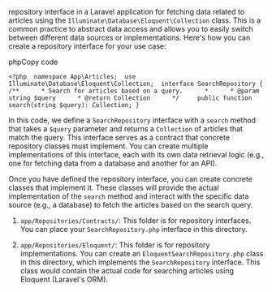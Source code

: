 repository interface in a Laravel application for fetching data related to articles using the `Illuminate\Database\Eloquent\Collection` class. This is a common practice to abstract data access and allows you to easily switch between different data sources or implementations. Here's how you can create a repository interface for your use case:

phpCopy code

`<?php  namespace App\Articles;  use Illuminate\Database\Eloquent\Collection;  interface SearchRepository {     /**      * Search for articles based on a query.      *      * @param string $query      * @return Collection      */     public function search(string $query): Collection; }`

In this code, we define a `SearchRepository` interface with a `search` method that takes a `$query` parameter and returns a `Collection` of articles that match the query. This interface serves as a contract that concrete repository classes must implement. You can create multiple implementations of this interface, each with its own data retrieval logic (e.g., one for fetching data from a database and another for an API).

Once you have defined the repository interface, you can create concrete classes that implement it. These classes will provide the actual implementation of the `search` method and interact with the specific data source (e.g., a database) to fetch the articles based on the search query.

1. `app/Repositories/Contracts/`: This folder is for repository interfaces. You can place your `SearchRepository.php` interface in this directory.
    
2. `app/Repositories/Eloquent/`: This folder is for repository implementations. You can create an `EloquentSearchRepository.php` class in this directory, which implements the `SearchRepository` interface. This class would contain the actual code for searching articles using Eloquent (Laravel's ORM).